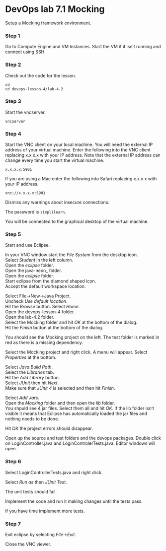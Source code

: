 # DevOps lab 7.1 Mocking

Setup a Mocking framework environment.

### Step 1

Go to Compute Engine and VM Instances. Start the VM if it isn’t running and connect using SSH.

### Step 2

Check out the code for the lesson.

`cd`  
`cd devops-lesson-4/lab-4.2`  

### Step 3

Start the vncserver.

`vncserver`  


### Step 4

Start the VNC client on your local machine. You will need the external IP address of your virtual machine. Enter the following into the VNC client replacing x.x.x.x with your IP address. Note that the external IP address can change every time you start the virtual machine.

`x.x.x.x:5901`  

If you are using a Mac enter the following into Safari replacing x.x.x.x with your IP address.

`vnc://x.x.x.x:5901`  

Dismiss any warnings about insecure connections.

The password is `simplilearn`.

You will be connected to the graphical desktop of the virtual machine.

### Step 5

Start and use Eclipse.

In your VNC window start the _File System_ from the desktop icon.  
Select _Student_ in the left column.  
Open the _eclipse_ folder.  
Open the java-neon_ folder.  
Open the _eclipse_ folder.  
Start eclipse from the diamond shaped icon.  
Accept the default workspace location.

Select File->New->Java Project.  
Uncheck _Use default location_.  
Hit the _Browse_ button.
Select _Home_.  
Open the devops-lesson-4 folder.  
Open the lab-4.2 folder.  
Select the Mocking folder and hit _OK_ at the bottom of the dialog.  
Hit the _Finish_ button at the bottom of the dialog.  

You should see the Mocking project on the left. The test folder is marked in red as there is a missing dependency.

Select the Mocking project and right click. A menu will appear. Select _Properties_ at the bottom.

Select _Java Build Path_.  
Select the _Libraries_ tab.  
Hit the _Add Library_ button.  
Select _JUnit_ then hit _Next_.  
Make sure that _JUnit 4_ is selected and then hit _Finish_.

Select _Add Jars_.  
Open the _Mocking_ folder and then open the _lib_ folder.  
You shpuld see 4 jar files. Select them all and hit _OK_. If the lib folder isn’t visible
it means that Eclipse has automatically loaded the jar files and nothing needs to be done.

Hit _OK_ the project errors should disappear.

Open up the source and test folders and the devops packages.
Double click on LoginController.java and LoginControlerTests.java. Editor windows will open.

### Step 6

Select LoginControllerTests.java and right click.  

Select _Run as_ then _JUnit Test_.

The unit tests should fail.

Implement the code and run it making changes until the tests pass.

If you have time implement more tests.

### Step 7

Exit eclipse by selecting _File_->_Exit_.

Close the VNC viewer.
